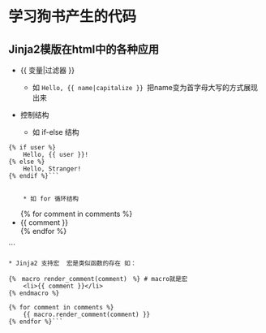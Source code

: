 学习狗书产生的代码
================

Jinja2模版在html中的各种应用
--------------------------

* {{ 变量|过滤器 }}
    * 如  ```Hello, {{ name|capitalize }} ```把name变为首字母大写的方式展现出来

* 控制结构

    * 如 if-else 结构
```
{% if user %}
    Hello, {{ user }}!
{% else %}
    Hello, Stranger!
{% endif %}```


    * 如 for 循环结构
```
<ul>
    {% for comment in comments %}
        <li>{{ comment }}</li>
    {% endfor %}
</ul>```


    * Jinja2 支持宏  宏是类似函数的存在 如：
```
{%　macro render_comment(comment)　%} # macro就是宏
    <li>{{ comment }}</li>
{% endmacro %}

{% for comment in comments %}
    {{ macro.render_comment(comment) }}
{% endfor %}```
